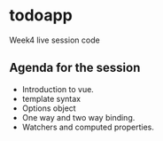 # todoapp
Week4 live session code

## Agenda for the session
- Introduction to vue.
- template syntax
- Options object
- One way and two way binding.
- Watchers and computed properties.
